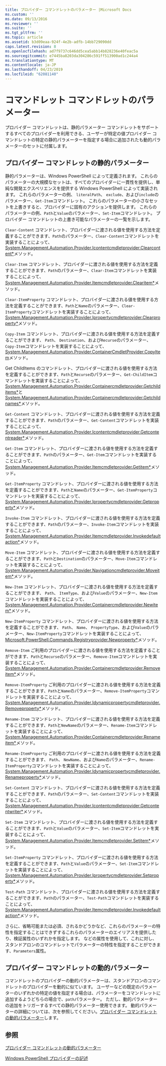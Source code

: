 ```yaml
---
title: プロバイダー コマンドレットのパラメーター |Microsoft Docs
ms.custom: ''
ms.date: 09/13/2016
ms.reviewer: ''
ms.suite: ''
ms.tgt_pltfrm: ''
ms.topic: article
ms.assetid: b3d09eaa-924f-4e2b-adfb-14bb729090dd
caps.latest.revision: 8
ms.openlocfilehash: ad7f9737c646dd5cea5abb14b828236e40feac5a
ms.sourcegitcommit: e7445ba8203da304286c591ff513900ad1c244a4
ms.translationtype: MT
ms.contentlocale: ja-JP
ms.lasthandoff: 04/23/2019
ms.locfileid: "62081140"
---
```

# <a name="provider-cmdlet-parameters"></a>コマンドレット コマンドレットのパラメーター

プロバイダー コマンドレットは、静的パラメーター コマンドレットをサポートするすべてのプロバイダーを利用できる、ユーザーが特定の値プロバイダー コマンドレットの特定の静的パラメーターを指定する場合に追加されたも動的パラメーターのセットに付属します。

## <a name="provider-cmdlet-static-parameters"></a>プロバイダー コマンドレットの静的パラメーター

静的パラメーターは、Windows PowerShell によって定義されます。 これらのパラメーターの大規模なセットは、すべてのプロバイダーに一貫性を提供し、単純な開発エクスペリエンスを提供する Windows PowerShell によって実装されます。 これらのパラメーターの例、 `literalPath`、 `exclude`、および`include`のパラメーター、`Get-Item`コマンドレット。 これらのパラメーターの小さなセットを上書きすると、プロバイダーに固有のアクションを提供します。 これらのパラメーターの例、`Path`と`Value`のパラメーター、`Set-Item`コマンドレット。 プロバイダー コマンドレットの上書き可能なパラメーターの一覧を示します。

`Clear-Content` コマンドレット、プロバイダーに渡される値を使用する方法を定義することができます、`Path`のパラメーター、`Clear-Content`コマンドレットを実装することによって、 [System.Management.Automation.Provider.Icontentcmdletprovider.Clearcontent*](/dotnet/api/System.Management.Automation.Provider.IContentCmdletProvider.ClearContent)メソッド。

`Clear-Item` コマンドレット、プロバイダーに渡される値を使用する方法を定義することができます、`Path`のパラメーター、`Clear-Item`コマンドレットを実装することによって、 [System.Management.Automation.Provider.Itemcmdletprovider.Clearitem*](/dotnet/api/System.Management.Automation.Provider.ItemCmdletProvider.ClearItem)メソッド。

`Clear-ItemProperty` コマンドレット、プロバイダーに渡される値を使用する方法を定義することができます、`Path`と`Name`のパラメーター、`Clear-ItemProperty`コマンドレットを実装することによって、 [System.Management.Automation.Provider.Ipropertycmdletprovider.Clearproperty*](/dotnet/api/System.Management.Automation.Provider.IPropertyCmdletProvider.ClearProperty)メソッド。

`Copy-Item` コマンドレット、プロバイダーに渡される値を使用する方法を定義することができます、 `Path`、 `Destination`、および`Recurse`のパラメーター、`Copy-Item`コマンドレットを実装することによって、 [System.Management.Automation.Provider.ContainerCmdletProvider.CopyItem](/dotnet/api/System.Management.Automation.Provider.ContainerCmdletProvider.CopyItem)メソッド。

Get ChildItems のコマンドレット、プロバイダーに渡される値を使用する方法を定義することができます、`Path`と`Recurse`のパラメーター、`Get-ChildItem`コマンドレットを実装することによって、 [System.Management.Automation.Provider.Containercmdletprovider.Getchilditems*](/dotnet/api/System.Management.Automation.Provider.ContainerCmdletProvider.GetChildItems)と[System.Management.Automation.Provider.Containercmdletprovider.Getchildnames*](/dotnet/api/System.Management.Automation.Provider.ContainerCmdletProvider.GetChildNames)メソッド。

`Get-Content` コマンドレット、プロバイダーに渡される値を使用する方法を定義することができます、`Path`のパラメーター、`Get-Content`コマンドレットを実装することによって、 [System.Management.Automation.Provider.Icontentcmdletprovider.Getcontentreader*](/dotnet/api/System.Management.Automation.Provider.IContentCmdletProvider.GetContentReader)メソッド。

`Get-Item` コマンドレット、プロバイダーに渡される値を使用する方法を定義することができます、`Path`のパラメーター、`Get-Item`コマンドレットを実装することによって、 [System.Management.Automation.Provider.Itemcmdletprovider.Getitem*](/dotnet/api/System.Management.Automation.Provider.ItemCmdletProvider.GetItem)メソッド。

`Get-ItemProperty` コマンドレット、プロバイダーに渡される値を使用する方法を定義することができます、`Path`と`Name`のパラメーター、`Get-ItemProperty`コマンドレットを実装することによって、 [System.Management.Automation.Provider.Ipropertycmdletprovider.Getproperty*](/dotnet/api/System.Management.Automation.Provider.IPropertyCmdletProvider.GetProperty)メソッド。

`Invoke-Item` コマンドレット、プロバイダーに渡される値を使用する方法を定義することができます、`Path`のパラメーター、`Invoke-Item`コマンドレットを実装することによって、 [System.Management.Automation.Provider.Itemcmdletprovider.Invokedefaultaction*](/dotnet/api/System.Management.Automation.Provider.ItemCmdletProvider.InvokeDefaultAction)メソッド。

`Move-Item` コマンドレット、プロバイダーに渡される値を使用する方法を定義することができます、`Path`と`Destination`のパラメーター、`Move-Item`コマンドレットを実装することによって、 [System.Management.Automation.Provider.Navigationcmdletprovider.Moveitem*](/dotnet/api/System.Management.Automation.Provider.NavigationCmdletProvider.MoveItem)メソッド。

`New-Item` コマンドレット、プロバイダーに渡される値を使用する方法を定義することができます、 `Path`、 `ItemType`、および`Value`のパラメーター、`New-Item`コマンドレットを実装することによって、 [System.Management.Automation.Provider.Containercmdletprovider.Newitem*](/dotnet/api/System.Management.Automation.Provider.ContainerCmdletProvider.NewItem)メソッド。

`New-ItemProperty` コマンドレット、プロバイダーに渡される値を使用する方法を定義することができます、 `Path`、 `Name`、 `PropertyType`、および`Value`のパラメーター、`New-ItemProperty`コマンドレットを実装することによって、 [Microsoft.PowerShell.Commands.Registryprovider.Newproperty*](/dotnet/api/Microsoft.PowerShell.Commands.RegistryProvider.NewProperty)メソッド。

`Remove-Item` ご利用のプロバイダーに渡される値を使用する方法を定義することができます、`Path`と`Recurse`のパラメーター、`Remove-Item`コマンドレットを実装することによって、 [System.Management.Automation.Provider.Containercmdletprovider.Removeitem*](/dotnet/api/System.Management.Automation.Provider.ContainerCmdletProvider.RemoveItem)メソッド。

`Remove-ItemProperty` ご利用のプロバイダーに渡される値を使用する方法を定義することができます、`Path`と`Name`のパラメーター、`Remove-ItemProperty`コマンドレットを実装することによって、 [System.Management.Automation.Provider.Idynamicpropertycmdletprovider.Removeproperty*](/dotnet/api/System.Management.Automation.Provider.IDynamicPropertyCmdletProvider.RemoveProperty)メソッド。

`Rename-Item` コマンドレット、プロバイダーに渡される値を使用する方法を定義することができます、`Path`と`NewName`のパラメーター、`Rename-Item`コマンドレットを実装することによって、 [System.Management.Automation.Provider.Containercmdletprovider.Renameitem*](/dotnet/api/System.Management.Automation.Provider.ContainerCmdletProvider.RenameItem)メソッド。

`Rename-ItemProperty` ご利用のプロバイダーに渡される値を使用する方法を定義することができます、 `Path`、 `NewName`、および`Name`のパラメーター、`Rename-ItemProperty`コマンドレットを実装することによって、 [System.Management.Automation.Provider.Idynamicpropertycmdletprovider.Renameproperty*](/dotnet/api/System.Management.Automation.Provider.IDynamicPropertyCmdletProvider.RenameProperty)メソッド。

`Set-Content` コマンドレット、プロバイダーに渡される値を使用する方法を定義することができます、`Path`のパラメーター、`Set-Content`コマンドレットを実装することによって、 [System.Management.Automation.Provider.Icontentcmdletprovider.Getcontentwriter*](/dotnet/api/System.Management.Automation.Provider.IContentCmdletProvider.GetContentWriter)メソッド。

`Set-Item` コマンドレット、プロバイダーに渡される値を使用する方法を定義することができます、`Path`と`Value`のパラメーター、`Set-Item`コマンドレットを実装することによって、 [System.Management.Automation.Provider.Itemcmdletprovider.Setitem*](/dotnet/api/System.Management.Automation.Provider.ItemCmdletProvider.SetItem)メソッド。

`Set-ItemProperty` コマンドレット、プロバイダーに渡される値を使用する方法を定義することができます、`Path`と`Value`のパラメーター、`Set-Item`コマンドレットを実装することによって、 [System.Management.Automation.Provider.Ipropertycmdletprovider.Setproperty*](/dotnet/api/System.Management.Automation.Provider.IPropertyCmdletProvider.SetProperty)メソッド。

`Test-Path` コマンドレット、プロバイダーに渡される値を使用する方法を定義することができます、`Path`のパラメーター、`Test-Path`コマンドレットを実装することによって、 [System.Management.Automation.Provider.Itemcmdletprovider.Invokedefaultaction*](/dotnet/api/System.Management.Automation.Provider.ItemCmdletProvider.InvokeDefaultAction)メソッド。

さらに、省略可能または必須、されるかどうかなど、これらのパラメーターの特性を指定することはできずするこれらのパラメーターのエイリアスを提供したり、検証属性のいずれかを指定します。 などの属性を使用して、これに対し、スタンドアロンのコマンドレットでパラメーターの特性を指定することができます、`Parameters`属性。

## <a name="provider-cmdlet-dynamic-parameters"></a>プロバイダー コマンドレットの動的パラメーター

コマンドレットのプロバイダーの動的パラメーターは、スタンドアロンのコマンドレットのプロバイダーを動的に似ています。 ユーザーなどの既定のパラメーターのいずれかの特定の値を指定する場合は、パラメーターをコマンドレットに追加するようどちらの場合で、`path`パラメーター。 ただし、動的パラメーターの追加をトリガーするすべての静的パラメーター使用できます。 動的パラメーターの詳細については、次を参照してください。[プロバイダー コマンドレットの動的パラメーター](./provider-cmdlet-dynamic-parameters.md)します。

## <a name="see-also"></a>参照

[プロバイダー コマンドレットの動的パラメーター](./provider-cmdlet-dynamic-parameters.md)

[Windows PowerShell プロバイダーの記述](./writing-a-windows-powershell-provider.md)